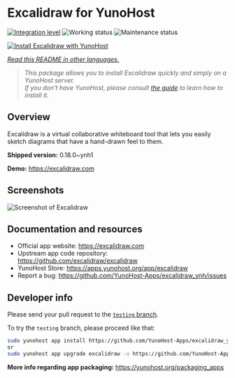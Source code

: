 <!--
N.B.: This README was automatically generated by <https://github.com/YunoHost/apps/tree/master/tools/readme_generator>
It shall NOT be edited by hand.
-->

# Excalidraw for YunoHost

[![Integration level](https://apps.yunohost.org/badge/integration/excalidraw)](https://ci-apps.yunohost.org/ci/apps/excalidraw/)
![Working status](https://apps.yunohost.org/badge/state/excalidraw)
![Maintenance status](https://apps.yunohost.org/badge/maintained/excalidraw)

[![Install Excalidraw with YunoHost](https://install-app.yunohost.org/install-with-yunohost.svg)](https://install-app.yunohost.org/?app=excalidraw)

*[Read this README in other languages.](./ALL_README.md)*

> *This package allows you to install Excalidraw quickly and simply on a YunoHost server.*  
> *If you don't have YunoHost, please consult [the guide](https://yunohost.org/install) to learn how to install it.*

## Overview

Excalidraw is a virtual collaborative whiteboard tool that lets you easily sketch diagrams that have a hand-drawn feel to them.


**Shipped version:** 0.18.0~ynh1

**Demo:** <https://excalidraw.com>

## Screenshots

![Screenshot of Excalidraw](./doc/screenshots/screenshot.png)

## Documentation and resources

- Official app website: <https://excalidraw.com>
- Upstream app code repository: <https://github.com/excalidraw/excalidraw>
- YunoHost Store: <https://apps.yunohost.org/app/excalidraw>
- Report a bug: <https://github.com/YunoHost-Apps/excalidraw_ynh/issues>

## Developer info

Please send your pull request to the [`testing` branch](https://github.com/YunoHost-Apps/excalidraw_ynh/tree/testing).

To try the `testing` branch, please proceed like that:

```bash
sudo yunohost app install https://github.com/YunoHost-Apps/excalidraw_ynh/tree/testing --debug
or
sudo yunohost app upgrade excalidraw -u https://github.com/YunoHost-Apps/excalidraw_ynh/tree/testing --debug
```

**More info regarding app packaging:** <https://yunohost.org/packaging_apps>
